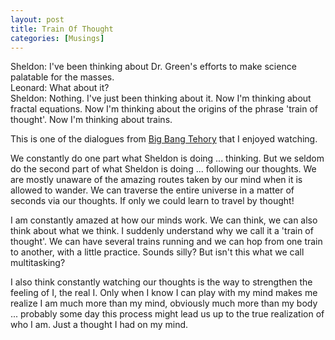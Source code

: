 ```yaml
---
layout: post  
title: Train Of Thought
categories: [Musings]  
---
```


Sheldon: I've been thinking about Dr. Green's efforts to make science palatable for the masses.  
Leonard: What about it?  
Sheldon: Nothing. I've just been thinking about it. Now I'm thinking about fractal equations. 
Now I'm thinking about the origins of the phrase 'train of thought'. Now I'm thinking about 
trains.  

This is one of the dialogues from [Big Bang Tehory](http://www.imdb.com/title/tt0898266/) that I 
enjoyed watching.  

We constantly do one part what Sheldon is doing ... thinking. But we seldom do the second
part of what Sheldon is doing ... following our thoughts. We are mostly unaware of the amazing 
routes taken by our mind when it is allowed to wander. We can traverse the entire universe in 
a matter of seconds via our thoughts. If only we could learn to travel by thought!  

I am constantly amazed at how our minds work. We can think, we can also think about what we 
think. I suddenly understand why we call it a 'train of thought'. We can have several trains 
running and we can hop from one train to another, with a little practice. Sounds silly? But 
isn't this what we call multitasking?  

I also think constantly watching our thoughts is the way  to strengthen the feeling of I, the 
real I. Only when I know I can play with my mind makes me realize I am much more than my mind, 
obviously much more than my body ... probably some day this process might lead us up to the 
true realization of who I am. Just a thought I had on my mind.
